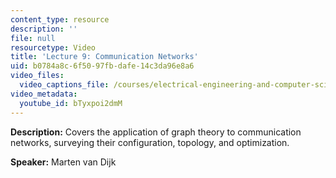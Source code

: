 ```yaml
---
content_type: resource
description: ''
file: null
resourcetype: Video
title: 'Lecture 9: Communication Networks'
uid: b0784a8c-6f50-97fb-dafe-14c3da96e8a6
video_files:
  video_captions_file: /courses/electrical-engineering-and-computer-science/6-042j-mathematics-for-computer-science-fall-2010/video-lectures/lecture-9-communication-networks/bTyxpoi2dmM.vtt
video_metadata:
  youtube_id: bTyxpoi2dmM
---
```


**Description:** Covers the application of graph theory to communication networks, surveying their configuration, topology, and optimization.

**Speaker:** Marten van Dijk